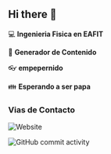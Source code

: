 ## Hi there 👋
:computer: **Ingenieria Fisica en EAFIT**

:pencil: **Generador de Contenido**

:eyeglasses: **empepernido**

:family: **Esperando a ser papa**

### Vias de Contacto

![Website](https://img.shields.io/website?url=https%3A%2F%2Fwww.linkedin.com%2Fin%2Fjuan-pablo-diaz-gonzalez-244384241%2F)

![GitHub commit activity](https://img.shields.io/github/commit-activity/m/jpdgz2002/jpdgz2002)
